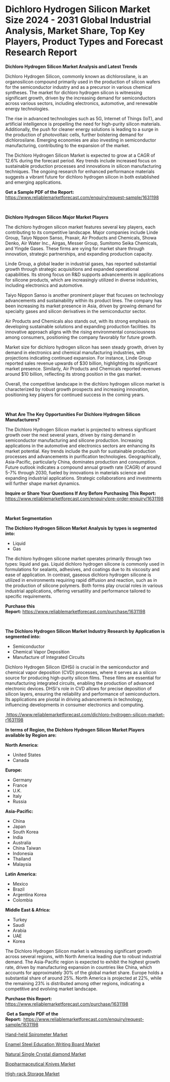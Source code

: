 <p><h1>Dichloro Hydrogen Silicon Market Size 2024 - 2031 Global Industrial Analysis, Market Share, Top Key Players, Product Types and Forecast Research Report</h1></p><p><strong>Dichloro Hydrogen Silicon Market Analysis and Latest Trends</strong></p>
<p><p>Dichloro Hydrogen Silicon, commonly known as dichlorosilane, is an organosilicon compound primarily used in the production of silicon wafers for the semiconductor industry and as a precursor in various chemical syntheses. The market for dichloro hydrogen silicon is witnessing significant growth, driven by the increasing demand for semiconductors across various sectors, including electronics, automotive, and renewable energy technologies.</p><p>The rise in advanced technologies such as 5G, Internet of Things (IoT), and artificial intelligence is propelling the need for high-purity silicon materials. Additionally, the push for cleaner energy solutions is leading to a surge in the production of photovoltaic cells, further bolstering demand for dichlorosilane. Emerging economies are also investing in semiconductor manufacturing, contributing to the expansion of the market.</p><p>The Dichloro Hydrogen Silicon Market is expected to grow at a CAGR of 12.6% during the forecast period. Key trends include increased focus on sustainable production processes and innovations in silicon manufacturing techniques. The ongoing research for enhanced performance materials suggests a vibrant future for dichloro hydrogen silicon in both established and emerging applications.</p></p>
<p><strong>Get a Sample PDF of the Report:&nbsp;</strong> <a href="https://www.reliablemarketforecast.com/enquiry/request-sample/1631198?utm_campaign=1140&utm_medium=2&utm_source=Github&utm_content=ia&utm_term=27102024&utm_id=dichloro-hydrogen-silicon">https://www.reliablemarketforecast.com/enquiry/request-sample/1631198</a></p>
<p>&nbsp;</p>
<p><strong>Dichloro Hydrogen Silicon Major Market Players</strong></p>
<p><p>The dichloro hydrogen silicon market features several key players, each contributing to its competitive landscape. Major companies include Linde Group, Taiyo Nippon Sanso, Praxair, Air Products and Chemicals, Showa Denko, Air Water Inc., Airgas, Messer Group, Sumitomo Seika Chemicals, and Yingde Gases. These firms are vying for market share through innovation, strategic partnerships, and expanding production capacity.</p><p>Linde Group, a global leader in industrial gases, has reported substantial growth through strategic acquisitions and expanded operational capabilities. Its strong focus on R&D supports advancements in applications for silicone products, which are increasingly utilized in diverse industries, including electronics and automotive.</p><p>Taiyo Nippon Sanso is another prominent player that focuses on technology advancements and sustainability within its product lines. The company has been increasing its market presence in Asia, driven by growing demand for specialty gases and silicon derivatives in the semiconductor sector.</p><p>Air Products and Chemicals also stands out, with its strong emphasis on developing sustainable solutions and expanding production facilities. Its innovative approach aligns with the rising environmental consciousness among consumers, positioning the company favorably for future growth.</p><p>Market size for dichloro hydrogen silicon has seen steady growth, driven by demand in electronics and chemical manufacturing industries, with projections indicating continued expansion. For instance, Linde Group reported sales revenue upwards of $30 billion, highlighting its significant market presence. Similarly, Air Products and Chemicals reported revenues around $10 billion, reflecting its strong position in the gas market.</p><p>Overall, the competitive landscape in the dichloro hydrogen silicon market is characterized by robust growth prospects and increasing innovation, positioning key players for continued success in the coming years.</p></p>
<p>&nbsp;</p>
<p><strong>What Are The Key Opportunities For Dichloro Hydrogen Silicon Manufacturers?</strong></p>
<p><p>The Dichloro Hydrogen Silicon market is projected to witness significant growth over the next several years, driven by rising demand in semiconductor manufacturing and silicone production. Increasing applications in the automotive and electronics sectors are enhancing its market potential. Key trends include the push for sustainable production processes and advancements in purification technologies. Geographically, Asia-Pacific, particularly China, dominates production and consumption. Future outlook indicates a compound annual growth rate (CAGR) of around 5-7% through 2030, fueled by innovations in materials science and expanding industrial applications. Strategic collaborations and investments will further shape market dynamics.</p></p>
<p><strong>Inquire or Share Your Questions If Any Before Purchasing This Report:</strong> <a href="https://www.reliablemarketforecast.com/enquiry/pre-order-enquiry/1631198?utm_campaign=1140&utm_medium=2&utm_source=Github&utm_content=ia&utm_term=27102024&utm_id=dichloro-hydrogen-silicon">https://www.reliablemarketforecast.com/enquiry/pre-order-enquiry/1631198</a></p>
<p>&nbsp;</p>
<p><strong>Market Segmentation</strong></p>
<p><strong>The Dichloro Hydrogen Silicon Market Analysis by types is segmented into:</strong></p>
<p><ul><li>Liquid</li><li>Gas</li></ul></p>
<p><p>The dichloro hydrogen silicone market operates primarily through two types: liquid and gas. Liquid dichloro hydrogen silicone is commonly used in formulations for sealants, adhesives, and coatings due to its viscosity and ease of application. In contrast, gaseous dichloro hydrogen silicone is utilized in environments requiring rapid diffusion and reaction, such as in the production of silicone polymers. Both forms play crucial roles in various industrial applications, offering versatility and performance tailored to specific requirements.</p></p>
<p><strong>Purchase this Report:&nbsp;</strong><a href="https://www.reliablemarketforecast.com/purchase/1631198?utm_campaign=1140&utm_medium=2&utm_source=Github&utm_content=ia&utm_term=27102024&utm_id=dichloro-hydrogen-silicon">https://www.reliablemarketforecast.com/purchase/1631198</a></p>
<p>&nbsp;</p>
<p><strong>The Dichloro Hydrogen Silicon Market Industry Research by Application is segmented into:</strong></p>
<p><ul><li>Semiconductor</li><li>Chemical Vapor Deposition</li><li>Manufacture of Integrated Circuits</li></ul></p>
<p><p>Dichloro Hydrogen Silicon (DHSi) is crucial in the semiconductor and chemical vapor deposition (CVD) processes, where it serves as a silicon source for producing high-purity silicon films. These films are essential for manufacturing integrated circuits, enabling the production of advanced electronic devices. DHSi's role in CVD allows for precise deposition of silicon layers, ensuring the reliability and performance of semiconductors. Its applications are pivotal in driving advancements in technology, influencing developments in consumer electronics and computing.</p></p>
<p><a href="https://www.reliablemarketforecast.com/dichloro-hydrogen-silicon-market-r1631198?utm_campaign=1140&utm_medium=2&utm_source=Github&utm_content=ia&utm_term=27102024&utm_id=dichloro-hydrogen-silicon">&nbsp;https://www.reliablemarketforecast.com/dichloro-hydrogen-silicon-market-r1631198</a></p>
<p><strong>In terms of Region, the Dichloro Hydrogen Silicon Market Players available by Region are:</strong></p>
<p>
    <p> <strong> North America: </strong>
        <ul>
            <li>United States</li>
            <li>Canada</li>
        </ul>
        </p> 
    <p> <strong> Europe: </strong>
        <ul>
            <li>Germany</li>
            <li>France</li>
            <li>U.K.</li>
            <li>Italy</li>
            <li>Russia</li>
        </ul>
        </p> 
    <p> <strong> Asia-Pacific: </strong>
        <ul>
            <li>China</li>
            <li>Japan</li>
            <li>South Korea</li>
            <li>India</li>
            <li>Australia</li>
            <li>China Taiwan</li>
            <li>Indonesia</li>
            <li>Thailand</li>
            <li>Malaysia</li>
        </ul>
        </p> 
    <p> <strong> Latin America: </strong>
        <ul>
            <li>Mexico</li>
            <li>Brazil</li>
            <li>Argentina Korea</li>
            <li>Colombia</li>
        </ul>
        </p> 
    <p> <strong> Middle East & Africa: </strong>
        <ul>
            <li>Turkey</li>
            <li>Saudi</li>
            <li>Arabia</li>
            <li>UAE</li>
            <li>Korea</li>
        </ul>
    </p>
    </p>
<p><p>The Dichloro Hydrogen Silicon market is witnessing significant growth across several regions, with North America leading due to robust industrial demand. The Asia-Pacific region is expected to exhibit the highest growth rate, driven by manufacturing expansion in countries like China, which accounts for approximately 30% of the global market share. Europe holds a substantial share of around 25%. North America is projected at 22%, while the remaining 23% is distributed among other regions, indicating a competitive and evolving market landscape.</p></p>
<p><strong>Purchase this Report: </strong><a href="https://www.reliablemarketforecast.com/purchase/1631198?utm_campaign=1140&utm_medium=2&utm_source=Github&utm_content=ia&utm_term=27102024&utm_id=dichloro-hydrogen-silicon">https://www.reliablemarketforecast.com/purchase/1631198</a></p>
<p>&nbsp;<strong>Get a Sample PDF of the Report:&nbsp;&nbsp;</strong><a href="https://www.reliablemarketforecast.com/enquiry/request-sample/1631198?utm_campaign=1140&utm_medium=2&utm_source=Github&utm_content=ia&utm_term=27102024&utm_id=dichloro-hydrogen-silicon">https://www.reliablemarketforecast.com/enquiry/request-sample/1631198</a></p>
<p><strong></strong></p>
<p><p><a href="https://issuu.com/reportprime-2/docs/hand-held-spirometer-market-size-20_438bb7e6baa97e?utm_campaign=1140&utm_medium=2&utm_source=Github&utm_content=ia&utm_term=27102024&utm_id=dichloro-hydrogen-silicon">Hand-held Spirometer Market</a></p><p><a href="https://www.linkedin.com/pulse/enamel-steel-education-writing-board-market-size-segmentation-wnume?utm_campaign=1140&utm_medium=2&utm_source=Github&utm_content=ia&utm_term=27102024&utm_id=dichloro-hydrogen-silicon">Enamel Steel Education Writing Board Market</a></p><p><a href="https://github.com/elenif62bh/Market-Research-Report-List-1/blob/main/natural-single-crystal-diamond-market.md?utm_campaign=1140&utm_medium=2&utm_source=Github&utm_content=ia&utm_term=27102024&utm_id=dichloro-hydrogen-silicon">Natural Single Crystal diamond Market</a></p><p><a href="https://github.com/deshawnj39lau/Market-Research-Report-List-1/blob/main/biopharmaceutical-knives-market.md?utm_campaign=1140&utm_medium=2&utm_source=Github&utm_content=ia&utm_term=27102024&utm_id=dichloro-hydrogen-silicon">Biopharmaceutical Knives Market</a></p><p><a href="https://issuu.com/reportprime-2/docs/high-rack-storage-market-size-2030._ce1216d096826d?utm_campaign=1140&utm_medium=2&utm_source=Github&utm_content=ia&utm_term=27102024&utm_id=dichloro-hydrogen-silicon">High-rack Storage Market</a></p></p>